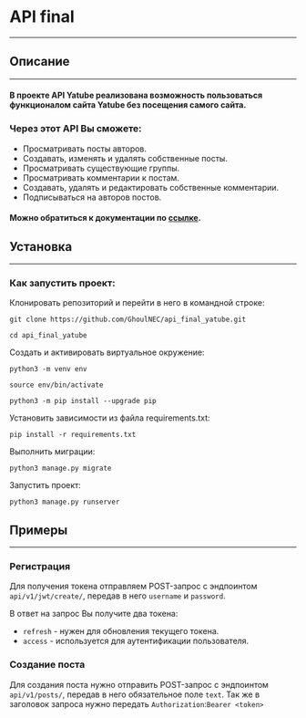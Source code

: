 # API final
***

## Описание
***
#### В проекте API Yatube реализована возможность пользоваться функционалом сайта Yatube без посещения самого сайта.

### Через этот API Вы сможете:
* Просматривать посты авторов.
* Создавать, изменять и удалять собственные посты.
* Просматривать существующие группы.
* Просматривать комментарии к постам.
* Создавать, удалять и редактировать собственные комментарии.
* Подписываться на авторов постов.

#### Можно обратиться к документации по [ссылке](http://127.0.0.1:8000/redoc/).

## Установка
***
### Как запустить проект:

Клонировать репозиторий и перейти в него в командной строке:

```
git clone https://github.com/GhoulNEC/api_final_yatube.git
```

```
cd api_final_yatube
```

Cоздать и активировать виртуальное окружение:

```
python3 -m venv env
```

```
source env/bin/activate
```

```
python3 -m pip install --upgrade pip
```

Установить зависимости из файла requirements.txt:

```
pip install -r requirements.txt
```

Выполнить миграции:

```
python3 manage.py migrate
```

Запустить проект:

```
python3 manage.py runserver
```

## Примеры
___
### Регистрация
Для получения токена отправляем POST-запрос с эндпоинтом ```api/v1/jwt/create/```, передав в него ```username``` и ```password```.

В ответ на запрос Вы получите два токена:
* ```refresh``` - нужен для обновления текущего токена.
* ```access``` - используется для аутентификации пользователя.

### Создание поста
Для создания поста нужно отправить POST-запрос с эндпоинтом ```api/v1/posts/```, передав в него обязательное поле ```text```.
Так же в заголовок запроса нужно передать ```Authorization```:```Bearer <token>```
